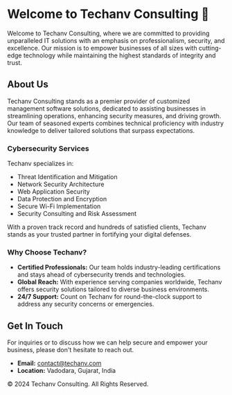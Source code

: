 # Welcome to Techanv Consulting 👋

Welcome to Techanv Consulting, where we are committed to providing unparalleled IT solutions with an emphasis on professionalism, security, and excellence. Our mission is to empower businesses of all sizes with cutting-edge technology while maintaining the highest standards of integrity and trust.

## About Us

Techanv Consulting stands as a premier provider of customized management software solutions, dedicated to assisting businesses in streamlining operations, enhancing security measures, and driving growth. Our team of seasoned experts combines technical proficiency with industry knowledge to deliver tailored solutions that surpass expectations.

### Cybersecurity Services

Techanv specializes in:

- Threat Identification and Mitigation
- Network Security Architecture
- Web Application Security
- Data Protection and Encryption
- Secure Wi-Fi Implementation
- Security Consulting and Risk Assessment

With a proven track record and hundreds of satisfied clients, Techanv stands as your trusted partner in fortifying your digital defenses.

### Why Choose Techanv?

- **Certified Professionals:** Our team holds industry-leading certifications and stays ahead of cybersecurity trends and technologies.
- **Global Reach:** With experience serving companies worldwide, Techanv offers security solutions tailored to diverse business environments.
- **24/7 Support:** Count on Techanv for round-the-clock support to address any security concerns or emergencies.

## Get In Touch

For inquiries or to discuss how we can help secure and empower your business, please don't hesitate to reach out.

- **Email:** contact@techanv.com
- **Location:** Vadodara, Gujarat, India

© 2024 Techanv Consulting. All Rights Reserved.
